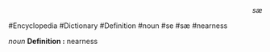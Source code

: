 
<div align="right"><i>sæ</i></div>

#Encyclopedia #Dictionary #Definition #noun #se #sæ #nearness

*noun*
**Definition :** nearness